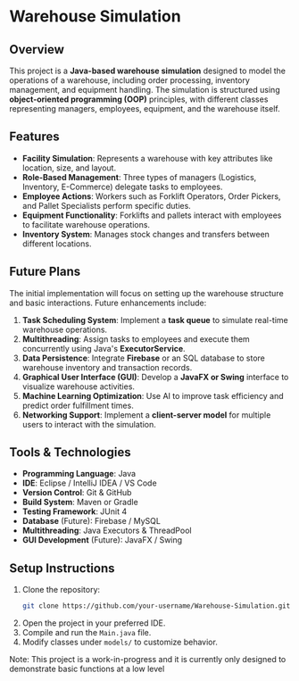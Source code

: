 # Warehouse Simulation

## Overview
This project is a **Java-based warehouse simulation** designed to model the operations of a warehouse, including order processing, inventory management, and equipment handling. The simulation is structured using **object-oriented programming (OOP)** principles, with different classes representing managers, employees, equipment, and the warehouse itself.

## Features
- **Facility Simulation**: Represents a warehouse with key attributes like location, size, and layout.
- **Role-Based Management**: Three types of managers (Logistics, Inventory, E-Commerce) delegate tasks to employees.
- **Employee Actions**: Workers such as Forklift Operators, Order Pickers, and Pallet Specialists perform specific duties.
- **Equipment Functionality**: Forklifts and pallets interact with employees to facilitate warehouse operations.
- **Inventory System**: Manages stock changes and transfers between different locations.

## Future Plans
The initial implementation will focus on setting up the warehouse structure and basic interactions. Future enhancements include:
1. **Task Scheduling System**: Implement a **task queue** to simulate real-time warehouse operations.
2. **Multithreading**: Assign tasks to employees and execute them concurrently using Java's **ExecutorService**.
3. **Data Persistence**: Integrate **Firebase** or an SQL database to store warehouse inventory and transaction records.
4. **Graphical User Interface (GUI)**: Develop a **JavaFX or Swing** interface to visualize warehouse activities.
5. **Machine Learning Optimization**: Use AI to improve task efficiency and predict order fulfillment times.
6. **Networking Support**: Implement a **client-server model** for multiple users to interact with the simulation.

## Tools & Technologies
- **Programming Language**: Java
- **IDE**: Eclipse / IntelliJ IDEA / VS Code
- **Version Control**: Git & GitHub
- **Build System**: Maven or Gradle
- **Testing Framework**: JUnit 4
- **Database** (Future): Firebase / MySQL
- **Multithreading**: Java Executors & ThreadPool
- **GUI Development** (Future): JavaFX / Swing

## Setup Instructions
1. Clone the repository:
   ```sh
   git clone https://github.com/your-username/Warehouse-Simulation.git
   ```
2. Open the project in your preferred IDE.
3. Compile and run the `Main.java` file.
4. Modify classes under `models/` to customize behavior.

Note: This project is a work-in-progress and it is currently only designed to demonstrate basic functions at a low level
